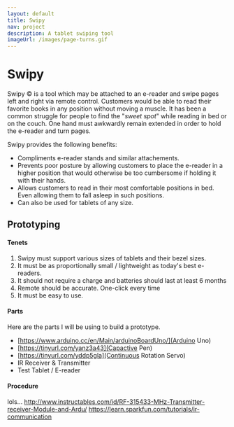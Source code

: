 ```yaml
---
layout: default
title: Swipy
nav: project
description: A tablet swiping tool
imageUrl: /images/page-turns.gif
---
```


Swipy
==============

Swipy &copy; is a tool which may be attached to an e-reader and swipe pages left and right via remote control. Customers would be able to read their favorite books in any position without moving a muscle. It has been a common struggle for people to find the "_sweet spot_" while reading in bed or on the couch. One hand must awkwardly remain extended in order to hold the e-reader and turn pages. 

Swipy provides the following benefits:
* Compliments e-reader stands and similar attachements.
* Prevents poor posture by allowing customers to place the e-reader in a higher position that would otherwise be too cumbersome if holding it with their hands.
* Allows customers to read in their most comfortable positions in bed. Even allowing them to fall asleep in such positions.
* Can also be used for tablets of any size.

## Prototyping

#### Tenets

1. Swipy must support various sizes of tablets and their bezel sizes.
2. It must be as proportionally small / lightweight as today's best e-readers.
3. It should not require a charge and batteries should last at least 6 months
4. Remote should be accurate. One-click every time
5. It must be easy to use.

#### Parts

Here are the parts I will be using to build a prototype.

* [https://www.arduino.cc/en/Main/arduinoBoardUno/](Arduino Uno)
* [https://tinyurl.com/yanz3a43](Capactive Pen)
* [https://tinyurl.com/yddp5gla](Continuous Rotation Servo)
* IR Receiver & Transmitter
* Test Tablet / E-reader

#### Procedure

lols...
http://www.instructables.com/id/RF-315433-MHz-Transmitter-receiver-Module-and-Ardu/
https://learn.sparkfun.com/tutorials/ir-communication
